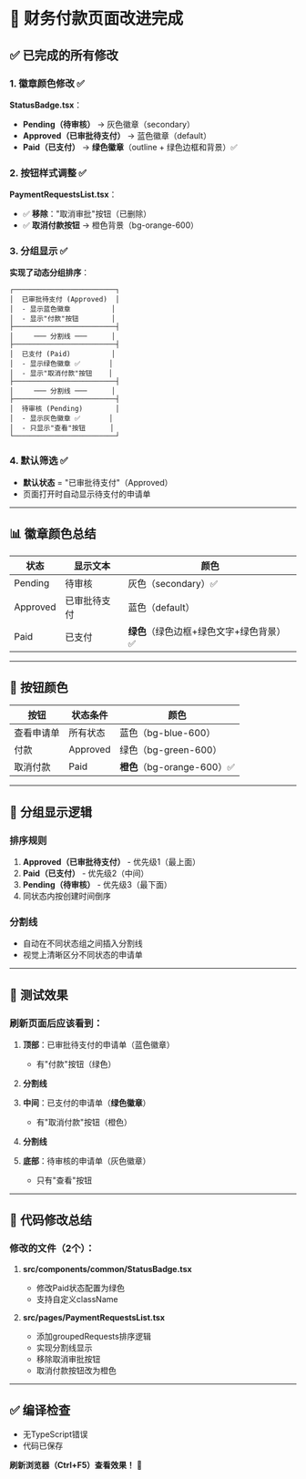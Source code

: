 # 🎉 财务付款页面改进完成

## ✅ 已完成的所有修改

### 1. 徽章颜色修改 ✅

**StatusBadge.tsx**：
- **Pending（待审核）** → 灰色徽章（secondary）
- **Approved（已审批待支付）** → 蓝色徽章（default）
- **Paid（已支付）** → **绿色徽章**（outline + 绿色边框和背景）✅

### 2. 按钮样式调整 ✅

**PaymentRequestsList.tsx**：
- ✅ **移除**："取消审批"按钮（已删除）
- ✅ **取消付款按钮** → 橙色背景（bg-orange-600）

### 3. 分组显示 ✅

**实现了动态分组排序**：

```
┌─────────────────────────┐
│  已审批待支付 (Approved)  │
│  - 显示蓝色徽章          │
│  - 显示"付款"按钮        │
├─────────────────────────┤
│     ─── 分割线 ───      │
├─────────────────────────┤
│  已支付 (Paid)          │
│  - 显示绿色徽章 ✅       │
│  - 显示"取消付款"按钮    │
├─────────────────────────┤
│     ─── 分割线 ───      │
├─────────────────────────┤
│  待审核 (Pending)        │
│  - 显示灰色徽章 ✅       │
│  - 只显示"查看"按钮      │
└─────────────────────────┘
```

### 4. 默认筛选 ✅

- **默认状态** = "已审批待支付"（Approved）
- 页面打开时自动显示待支付的申请单

---

## 📊 徽章颜色总结

| 状态 | 显示文本 | 颜色 |
|------|---------|------|
| Pending | 待审核 | 灰色（secondary）✅ |
| Approved | 已审批待支付 | 蓝色（default）|
| Paid | 已支付 | **绿色**（绿色边框+绿色文字+绿色背景）✅ |

---

## 🎨 按钮颜色

| 按钮 | 状态条件 | 颜色 |
|------|---------|------|
| 查看申请单 | 所有状态 | 蓝色（bg-blue-600）|
| 付款 | Approved | 绿色（bg-green-600）|
| 取消付款 | Paid | **橙色**（bg-orange-600）✅ |

---

## 🔄 分组显示逻辑

### 排序规则
1. **Approved（已审批待支付）** - 优先级1（最上面）
2. **Paid（已支付）** - 优先级2（中间）
3. **Pending（待审核）** - 优先级3（最下面）
4. 同状态内按创建时间倒序

### 分割线
- 自动在不同状态组之间插入分割线
- 视觉上清晰区分不同状态的申请单

---

## 🚀 测试效果

### 刷新页面后应该看到：

1. **顶部**：已审批待支付的申请单（蓝色徽章）
   - 有"付款"按钮（绿色）
   
2. **分割线**

3. **中间**：已支付的申请单（**绿色徽章**）
   - 有"取消付款"按钮（橙色）
   
4. **分割线**

5. **底部**：待审核的申请单（灰色徽章）
   - 只有"查看"按钮

---

## 📝 代码修改总结

### 修改的文件（2个）：

1. **src/components/common/StatusBadge.tsx**
   - 修改Paid状态配置为绿色
   - 支持自定义className

2. **src/pages/PaymentRequestsList.tsx**
   - 添加groupedRequests排序逻辑
   - 实现分割线显示
   - 移除取消审批按钮
   - 取消付款按钮改为橙色

---

## ✅ 编译检查
- 无TypeScript错误
- 代码已保存

**刷新浏览器（Ctrl+F5）查看效果！** 🎉

